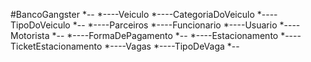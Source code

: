 #BancoGangster
*--
*----Veiculo
*----CategoriaDoVeiculo
*----TipoDoVeiculo
*--
*----Parceiros
*----Funcionario
*----Usuario
*----Motorista
*--
*----FormaDePagamento
*--
*----Estacionamento
*----TicketEstacionamento
*----Vagas
*----TipoDeVaga
*--

